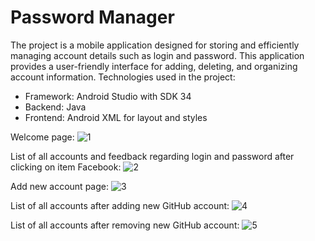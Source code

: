 # Password Manager
The project is a mobile application designed for storing and efficiently managing account details such as login and password. This application provides a user-friendly interface for adding, deleting, and organizing account information. Technologies used in the project:
- Framework: Android Studio with SDK 34
- Backend: Java
- Frontend: Android XML for layout and styles

Welcome page:
![1](https://github.com/karoldziadkowiec/PasswordManager/blob/master/photos/1.png)

List of all accounts and feedback regarding login and password after clicking on item Facebook:
![2](https://github.com/karoldziadkowiec/PasswordManager/blob/master/photos/2.png)

Add new account page:
![3](https://github.com/karoldziadkowiec/PasswordManager/blob/master/photos/3.png)

List of all accounts after adding new GitHub account:
![4](https://github.com/karoldziadkowiec/PasswordManager/blob/master/photos/4.png)

List of all accounts after removing new GitHub account:
![5](https://github.com/karoldziadkowiec/PasswordManager/blob/master/photos/5.png)
